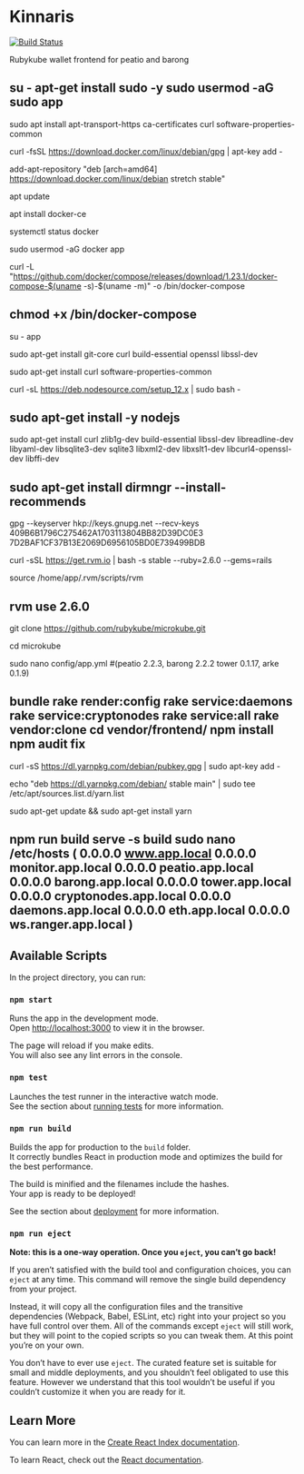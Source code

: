 # Kinnaris

[![Build Status](https://ci.microkube.com/api/badges/rubykube/mikroapp/status.svg)](https://ci.microkube.com/rubykube/mikroapp)

Rubykube wallet frontend for peatio and barong

su -
apt-get install sudo -y
sudo usermod -aG sudo app
------------------------------------------------------------------------------------------
sudo apt install apt-transport-https ca-certificates curl software-properties-common

curl -fsSL https://download.docker.com/linux/debian/gpg | apt-key add -

add-apt-repository "deb [arch=amd64] https://download.docker.com/linux/debian stretch stable"

apt update

apt install docker-ce

systemctl status docker

sudo usermod -aG docker app

curl -L "https://github.com/docker/compose/releases/download/1.23.1/docker-compose-$(uname -s)-$(uname -m)" -o /bin/docker-compose

chmod +x /bin/docker-compose
-----------------------------------------------------------------------
su - app

sudo apt-get install git-core curl build-essential openssl libssl-dev

sudo apt-get install curl software-properties-common

curl -sL https://deb.nodesource.com/setup_12.x | sudo bash -

sudo apt-get install -y nodejs
---------------------------------------------------------------------
sudo apt-get install curl zlib1g-dev build-essential libssl-dev libreadline-dev libyaml-dev libsqlite3-dev sqlite3 libxml2-dev libxslt1-dev libcurl4-openssl-dev libffi-dev

sudo apt-get install dirmngr --install-recommends
---------------------------------------------------------------------
gpg --keyserver hkp://keys.gnupg.net --recv-keys 409B6B1796C275462A1703113804BB82D39DC0E3 7D2BAF1CF37B13E2069D6956105BD0E739499BDB

curl -sSL https://get.rvm.io | bash -s stable --ruby=2.6.0 --gems=rails

source /home/app/.rvm/scripts/rvm

rvm use 2.6.0
----------------------------------------------------------------
git clone https://github.com/rubykube/microkube.git

cd microkube

sudo nano config/app.yml 
#(peatio 2.2.3, barong 2.2.2 tower 0.1.17, arke 0.1.9)

bundle
rake render:config
rake service:daemons
rake service:cryptonodes
rake service:all
rake vendor:clone
cd vendor/frontend/
npm install
npm audit fix
--
curl -sS https://dl.yarnpkg.com/debian/pubkey.gpg | sudo apt-key add -

echo "deb https://dl.yarnpkg.com/debian/ stable main" | sudo tee /etc/apt/sources.list.d/yarn.list

sudo apt-get update && sudo apt-get install yarn

npm run build
serve -s build
sudo nano /etc/hosts
      ( 0.0.0.0 www.app.local
	0.0.0.0 monitor.app.local
	0.0.0.0 peatio.app.local
	0.0.0.0 barong.app.local
	0.0.0.0 tower.app.local
	0.0.0.0 cryptonodes.app.local
	0.0.0.0 daemons.app.local
	0.0.0.0 eth.app.local
	0.0.0.0 ws.ranger.app.local )
--------------------------------------------------


## Available Scripts

In the project directory, you can run:

### `npm start`

Runs the app in the development mode.<br>
Open [http://localhost:3000](http://localhost:3000) to view it in the browser.

The page will reload if you make edits.<br>
You will also see any lint errors in the console.

### `npm test`

Launches the test runner in the interactive watch mode.<br>
See the section about [running tests](https://facebook.github.io/create-react-app/docs/running-tests) for more information.

### `npm run build`

Builds the app for production to the `build` folder.<br>
It correctly bundles React in production mode and optimizes the build for the best performance.

The build is minified and the filenames include the hashes.<br>
Your app is ready to be deployed!

See the section about [deployment](https://facebook.github.io/create-react-app/docs/deployment) for more information.

### `npm run eject`

**Note: this is a one-way operation. Once you `eject`, you can’t go back!**

If you aren’t satisfied with the build tool and configuration choices, you can `eject` at any time. This command will remove the single build dependency from your project.

Instead, it will copy all the configuration files and the transitive dependencies (Webpack, Babel, ESLint, etc) right into your project so you have full control over them. All of the commands except `eject` will still work, but they will point to the copied scripts so you can tweak them. At this point you’re on your own.

You don’t have to ever use `eject`. The curated feature set is suitable for small and middle deployments, and you shouldn’t feel obligated to use this feature. However we understand that this tool wouldn’t be useful if you couldn’t customize it when you are ready for it.

## Learn More

You can learn more in the [Create React Index documentation](https://facebook.github.io/create-react-app/docs/getting-started).

To learn React, check out the [React documentation](https://reactjs.org/).
